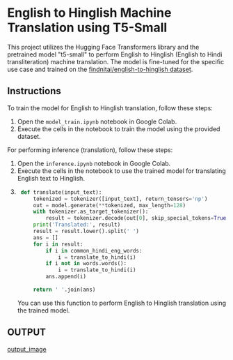 # English to Hinglish Machine Translation using T5-Small

This project utilizes the Hugging Face Transformers library and the pretrained model "t5-small" to perform English to Hinglish (English to Hindi transliteration) machine translation. The model is fine-tuned for the specific use case and trained on the [findnitai/english-to-hinglish dataset](https://huggingface.co/datasets/findnitai/english-to-hinglish).

## Instructions

To train the model for English to Hinglish translation, follow these steps:

1. Open the `model_train.ipynb` notebook in Google Colab.
2. Execute the cells in the notebook to train the model using the provided dataset.

For performing inference (translation), follow these steps:

1. Open the `inference.ipynb` notebook in Google Colab.
2. Execute the cells in the notebook to use the trained model for translating English text to Hinglish.
3. ```python
    def translate(input_text):
        tokenized = tokenizer([input_text], return_tensors='np')
        out = model.generate(**tokenized, max_length=128)
        with tokenizer.as_target_tokenizer():
            result = tokenizer.decode(out[0], skip_special_tokens=True)
        print('Translated:', result)
        result = result.lower().split(' ')
        ans = []
        for i in result:
            if i in common_hindi_eng_words:
                i = translate_to_hindi(i)
            if i not in words.words():
                i = translate_to_hindi(i)
            ans.append(i)
    
        return ' '.join(ans)
    ```
    You can use this function to perform English to Hinglish translation using the trained model.

## OUTPUT
[output_image]()



    
   